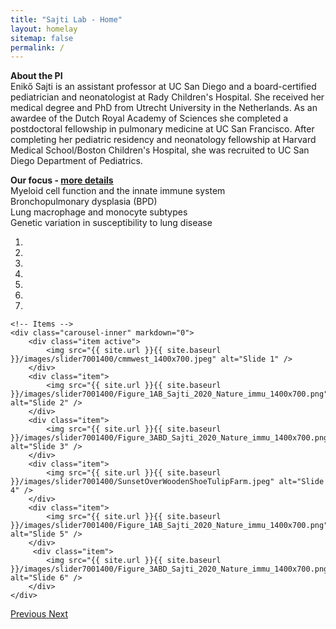 ```yaml
---
title: "Sajti Lab - Home"
layout: homelay
sitemap: false
permalink: /
---
```


**About the PI**  
Enikő Sajti is an assistant professor at UC San Diego and a board-certified pediatrician and neonatologist at Rady Children's Hospital. She received her medical degree and PhD from Utrecht University in the Netherlands. As an awardee of the Dutch Royal Academy of Sciences she completed a postdoctoral fellowship in pulmonary medicine at UC San Francisco. After completing her pediatric residency and neonatology fellowship at Harvard Medical School/Boston Children's Hospital, she was recruited to UC San Diego Department of Pediatrics.

**Our focus - [more details](https://sajtilabucsd.github.io/research/)**  
Myeloid cell function and the innate immune system  
Bronchopulmonary dysplasia (BPD)  
Lung macrophage and monocyte subtypes  
Genetic variation in susceptibility to lung disease  

<div markdown="0" id="carousel" class="carousel slide" data-ride="carousel" data-interval="4000" data-pause="hover" >
    <!-- Menu -->
    <ol class="carousel-indicators">
        <li data-target="#carousel" data-slide-to="0" class="active"></li>
        <li data-target="#carousel" data-slide-to="1"></li>
        <li data-target="#carousel" data-slide-to="2"></li>
        <li data-target="#carousel" data-slide-to="3"></li>
        <li data-target="#carousel" data-slide-to="4"></li>
        <li data-target="#carousel" data-slide-to="5"></li>
        <li data-target="#carousel" data-slide-to="6"></li>
    </ol>

    <!-- Items -->
    <div class="carousel-inner" markdown="0">
        <div class="item active">
            <img src="{{ site.url }}{{ site.baseurl }}/images/slider7001400/cmmwest_1400x700.jpeg" alt="Slide 1" />
        </div>
        <div class="item">
            <img src="{{ site.url }}{{ site.baseurl }}/images/slider7001400/Figure_1AB_Sajti_2020_Nature_immu_1400x700.png" alt="Slide 2" />
        </div>
        <div class="item">
            <img src="{{ site.url }}{{ site.baseurl }}/images/slider7001400/Figure_3ABD_Sajti_2020_Nature_immu_1400x700.png" alt="Slide 3" />
        </div>
        <div class="item">
            <img src="{{ site.url }}{{ site.baseurl }}/images/slider7001400/SunsetOverWoodenShoeTulipFarm.jpeg" alt="Slide 4" />
        </div>
        <div class="item">
            <img src="{{ site.url }}{{ site.baseurl }}/images/slider7001400/Figure_1AB_Sajti_2020_Nature_immu_1400x700.png" alt="Slide 5" />
        </div>       
         <div class="item">
            <img src="{{ site.url }}{{ site.baseurl }}/images/slider7001400/Figure_3ABD_Sajti_2020_Nature_immu_1400x700.png" alt="Slide 6" />
        </div>
    </div>
  <a class="left carousel-control" href="#carousel" role="button" data-slide="prev">
    <span class="glyphicon glyphicon-chevron-left" aria-hidden="true"></span>
    <span class="sr-only">Previous</span>
  </a>
  <a class="right carousel-control" href="#carousel" role="button" data-slide="next">
    <span class="glyphicon glyphicon-chevron-right" aria-hidden="true"></span>
    <span class="sr-only">Next</span>
  </a>
</div>


